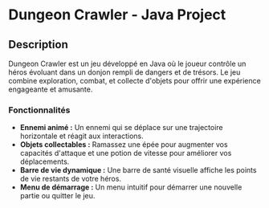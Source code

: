 # Dungeon Crawler - Java Project

## Description
Dungeon Crawler est un jeu développé en Java où le joueur contrôle un héros évoluant dans un donjon rempli de dangers et de trésors. Le jeu combine exploration, combat, et collecte d'objets pour offrir une expérience engageante et amusante.

### Fonctionnalités
- **Ennemi animé :** Un ennemi qui se déplace sur une trajectoire horizontale et réagit aux interactions.
- **Objets collectables :** Ramassez une épée pour augmenter vos capacités d'attaque et une potion de vitesse pour améliorer vos déplacements.
- **Barre de vie dynamique :** Une barre de santé visuelle affiche les points de vie restants de votre héros.
- **Menu de démarrage :** Un menu intuitif pour démarrer une nouvelle partie ou quitter le jeu.


